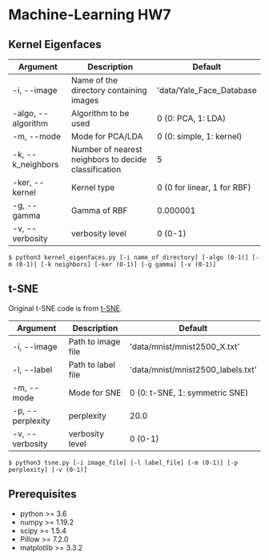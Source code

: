 # Machine-Learning HW7



## Kernel Eigenfaces  
|Argument|Description|Default|
|---|---|---|
|-i, --image|Name of the directory containing images|'data/Yale_Face_Database|
|-algo, --algorithm|Algorithm to be used|0 (0: PCA, 1: LDA)|
|-m, --mode|Mode for PCA/LDA|0 (0: simple, 1: kernel)|
|-k, --k_neighbors|Number of nearest neighbors to decide classification|5|
|-ker, --kernel|Kernel type|0 (0 for linear, 1 for RBF)|
|-g, --gamma|Gamma of RBF|0.000001|
|-v, --verbosity|verbosity level|0 (0-1)|  

```shell
$ python3 kernel_eigenfaces.py [-i name_of_directory] [-algo (0-1)] [-m (0-1)] [-k neighbors] [-ker (0-1)] [-g gamma] [-v (0-1)]
```



## t-SNE  
Original t-SNE code is from [t-SNE](https://lvdmaaten.github.io/tsne/).  

|Argument|Description|Default|
|---|---|---|
|-i, --image|Path to image file|'data/mnist/mnist2500_X.txt'|
|-l, --label|Path to label file|'data/mnist/mnist2500_labels.txt'|
|-m, --mode|Mode for SNE|0 (0: t-SNE, 1: symmetric SNE)|
|-p, --perplexity|perplexity|20.0|
|-v, --verbosity|verbosity level|0 (0-1)|  

```shell
$ python3 tsne.py [-i image_file] [-l label_file] [-m (0-1)] [-p perplexity] [-v (0-1)]
```



## Prerequisites
* python >= 3.6
* numpy >= 1.19.2
* scipy >= 1.5.4
* Pillow >= 7.2.0
* matplotlib >= 3.3.2